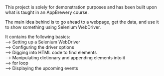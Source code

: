 This project is solely for demonstration purposes and has been built upon what is taught in an AppBrewery course.

The main idea behind is to go ahead to a webpage, get the data, and use it to show something using Selenium WebDriver.

It contains the following basics:\
--> Setting up a Selenium WebDriver\
--> Configuring the driver options\
--> Digging into HTML code to find elements\
--> Manipulating dictionary and appending elements into it\
--> for loop\
--> Displaying the upcoming events

